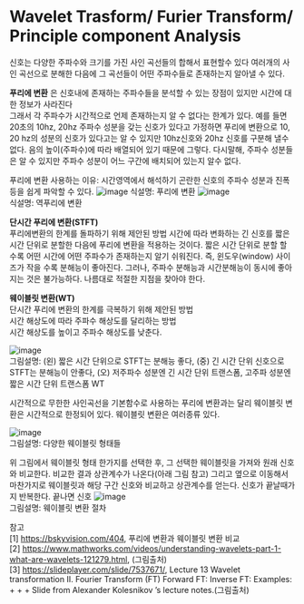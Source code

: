 # Wavelet Trasform/ Furier Transform/ Principle component Analysis
신호는 다양한 주파수와 크기를 가진 사인 곡선들의 합해서 표현할수 있다
여러개의 사인 곡선으로 분해한 다음에 그 곡선들이 어떤 주파수들로 존재하는지 알아낼 수 있다.  
  
**푸리에 변환** 은 신호내에 존재하는 주파수들을 분석할 수 있는 장점이 있지만 시간에 대한 정보가 사라진다  
그래서 각 주파수가 시간적으로 언제 존재하는지 알 수 없다는 한계가 있다.
예를 들면 20초의 10hz, 20hz 주파수 성분을 갖는 신호가 있다고 가정하면 푸리에 변환으로 10, 20 hz의 성분의 신호가 있다고는 알 수 있지만 10hz신호와 20hz 신호를 구분해 낼수 없다.
음의 높이(주파수)에 따라 배열되어 있기 때문에 그렇다.
다시말해, 주파수 성분들은 알 수 있지만 주파수 성분이 어느 구간에 배치되어 있는지 알수 없다.
  
푸리에 변환 사용하는 이유: 시간영역에서 해석하기 곤란한 신호의 주파수 성분과 진폭등을 쉽게 파악할 수 있다.
![image](https://user-images.githubusercontent.com/56099627/70221852-6aa0ba00-178c-11ea-9f20-6fe10629aace.png)
식설명: 푸리에 변환 
![image](https://user-images.githubusercontent.com/56099627/70222085-cb2ff700-178c-11ea-987e-45a8b3445f1a.png)  
식설명: 역푸리에 변환  
  
**단시간 푸리에 변환(STFT)**  
푸리에변환의 한계를 돌파하기 위해 제안된 방법
시간에 따라 변화하는 긴 신호를 짧은 시간 단위로 분할한 다음에 푸리에 변환을 적용하는 것이다.
짧은 시간 단위로 분할 할 수록 어떤 시간에 어떤 주파수가 존재하는지 알기 쉬워진다.
즉, 윈도우(window) 사이즈가 작을 수록 분해능이 좋아진다.
그러나, 주파수 분해능과 시간분해능이 동시에 좋아지는 것은 불가능하다.
나름대로 적절한 지점을 찾아야 한다.

**웨이블릿 변환(WT)**  
단시간 푸리에 변환의 한계를 극복하기 위해 제안된 방법  
시간 해상도에 따라 주파수 해상도를 달리하는 방법  
시간 해상도를 높이고 주파수 해상도를 낮춘다.  
  
![image](https://user-images.githubusercontent.com/56099627/70218330-28747a00-1786-11ea-9df7-a6571766be0c.png)  
그림설명: (왼) 짧은 시간 단위으로 STFT는 분해능 좋다, (중) 긴 시간 단위 신호으로 STFT는 분해능이 안좋다, (오) 저주파수 성분엔 긴 시간 단위 트랜스폼, 고주파 성분엔 짧은 시간 단위 트랜스폼 WT  
  
시간적으로 무한한 사인곡선을 기본함수로 사용하는 푸리에 변환과는 달리 웨이블릿 변환은 시간적으로 한정되어 있다.
웨이블릿 변환은 여러종류 있다. 
  
![image](https://user-images.githubusercontent.com/56099627/70220293-b30aa880-1789-11ea-9d58-ef4ed1b726a6.png)  
그림설명: 다양한 웨이블릿 형태들
  
위 그림에서 웨이블릿 형태 한가지를 선택한 후, 그 선택한 웨이블릿을 가져와 원래 신호와 비교한다. 비교한 결과 상관계수가 나온다(아래 그림 참고) 그리고 옆으로 이동해서 마찬가지로 웨이블릿과 해당 구간 신호와 비교하고 상관계수를 얻는다. 신호가 끝날때가지 반복한다. 끝나면 신호 
![image](https://user-images.githubusercontent.com/56099627/70220576-290f0f80-178a-11ea-84bb-8edd2d055d71.png)  
그림설명: 웨이블릿 변환 절차 




참고  
[1] https://bskyvision.com/404, 푸리에 변환과 웨이블릿 변환 비교  
[2] https://www.mathworks.com/videos/understanding-wavelets-part-1-what-are-wavelets-121279.html, (그림출처)  
[3] https://slideplayer.com/slide/7537671/, Lecture 13 Wavelet transformation II. Fourier Transform (FT) Forward FT: Inverse FT: Examples: + + + Slide from Alexander Kolesnikov ’s lecture notes.(그림출처)  
